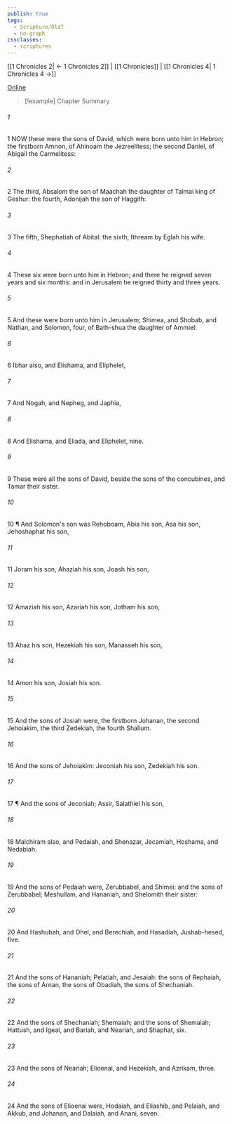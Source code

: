 ```yaml
---
publish: true
tags:
  - Scripture/OldT
  - no-graph
cssclasses:
  - scriptures
---
```

[[1 Chronicles 2| ← 1 Chronicles 2]] | [[1 Chronicles]] | [[1 Chronicles 4| 1 Chronicles 4 →]]

[Online](https://churchofjesuschrist.org/study/scriptures/ot/1-chr/3?lang=eng)

>[!example] Chapter Summary
>
###### 1
1 NOW these were the sons of David, which were born unto him in Hebron; the firstborn Amnon, of Ahinoam the Jezreelitess; the second Daniel, of Abigail the Carmelitess:
###### 2
2 The third, Absalom the son of Maachah the daughter of Talmai king of Geshur: the fourth, Adonijah the son of Haggith:
###### 3
3 The fifth, Shephatiah of Abital: the sixth, Ithream by Eglah his wife.
###### 4
4 These six were born unto him in Hebron; and there he reigned seven years and six months: and in Jerusalem he reigned thirty and three years.
###### 5
5 And these were born unto him in Jerusalem; Shimea, and Shobab, and Nathan, and Solomon, four, of Bath-shua the daughter of Ammiel:
###### 6
6 Ibhar also, and Elishama, and Eliphelet,
###### 7
7 And Nogah, and Nepheg, and Japhia,
###### 8
8 And Elishama, and Eliada, and Eliphelet, nine.
###### 9
9 These were all the sons of David, beside the sons of the concubines, and Tamar their sister.
###### 10
10 ¶ And Solomon's son was Rehoboam, Abia his son, Asa his son, Jehoshaphat his son,
###### 11
11 Joram his son, Ahaziah his son, Joash his son,
###### 12
12 Amaziah his son, Azariah his son, Jotham his son,
###### 13
13 Ahaz his son, Hezekiah his son, Manasseh his son,
###### 14
14 Amon his son, Josiah his son.
###### 15
15 And the sons of Josiah were, the firstborn Johanan, the second Jehoiakim, the third Zedekiah, the fourth Shallum.
###### 16
16 And the sons of Jehoiakim: Jeconiah his son, Zedekiah his son.
###### 17
17 ¶ And the sons of Jeconiah; Assir, Salathiel his son,
###### 18
18 Malchiram also, and Pedaiah, and Shenazar, Jecamiah, Hoshama, and Nedabiah.
###### 19
19 And the sons of Pedaiah were, Zerubbabel, and Shimei: and the sons of Zerubbabel; Meshullam, and Hananiah, and Shelomith their sister:
###### 20
20 And Hashubah, and Ohel, and Berechiah, and Hasadiah, Jushab-hesed, five.
###### 21
21 And the sons of Hananiah; Pelatiah, and Jesaiah: the sons of Rephaiah, the sons of Arnan, the sons of Obadiah, the sons of Shechaniah.
###### 22
22 And the sons of Shechaniah; Shemaiah; and the sons of Shemaiah; Hattush, and Igeal, and Bariah, and Neariah, and Shaphat, six.
###### 23
23 And the sons of Neariah; Elioenai, and Hezekiah, and Azrikam, three.
###### 24
24 And the sons of Elioenai were, Hodaiah, and Eliashib, and Pelaiah, and Akkub, and Johanan, and Dalaiah, and Anani, seven.



